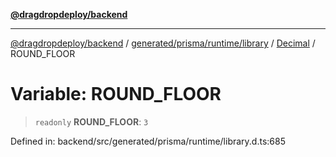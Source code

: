 [**@dragdropdeploy/backend**](../../../../../../../README.md)

***

[@dragdropdeploy/backend](../../../../../../../README.md) / [generated/prisma/runtime/library](../../../README.md) / [Decimal](../README.md) / ROUND\_FLOOR

# Variable: ROUND\_FLOOR

> `readonly` **ROUND\_FLOOR**: `3`

Defined in: backend/src/generated/prisma/runtime/library.d.ts:685

